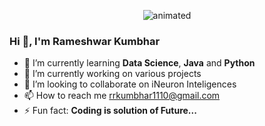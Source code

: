 

<p align="center">
  <img src="![profile](https://github.com/RameshwarKumbhar/Rameshwarkumbhar/assets/97970935/5f2bcf4c-5dee-44c1-b4c9-5400c8f1bc9d)" alt="animated" />
</p>
<!--
<p align="center">
  <img width="460" height="300" src="[Backend-Developer-Python-GIF-Dribble](https://github.com/RameshwarKumbhar/Rameshwarkumbhar/assets/97970935/5e63a98f-a67f-4577-a4a7-2968f6f427f1)">
</p>
-->

###                                               Hi 👋, I'm Rameshwar Kumbhar

<!--
**RameshwarKumbhar/Rameshwarkumbhar** is a ✨ _special_ ✨ repository because its `README.md` (this file) appears on your GitHub profile.

Here are some ideas to get you started:
- 💬 Ask me about ...
 - 😄 Pronouns: ...
- 🤔 I’m looking for help with ...
-->
- 🌱 I’m currently learning **Data Science**, **Java** and **Python**
- 🔭 I’m currently working on various projects
- 👯 I’m looking to collaborate on iNeuron Inteligences
- 📫 How to reach me rrkumbhar1110@gmail.com
- ⚡ Fun fact: **Coding is solution of Future...**

